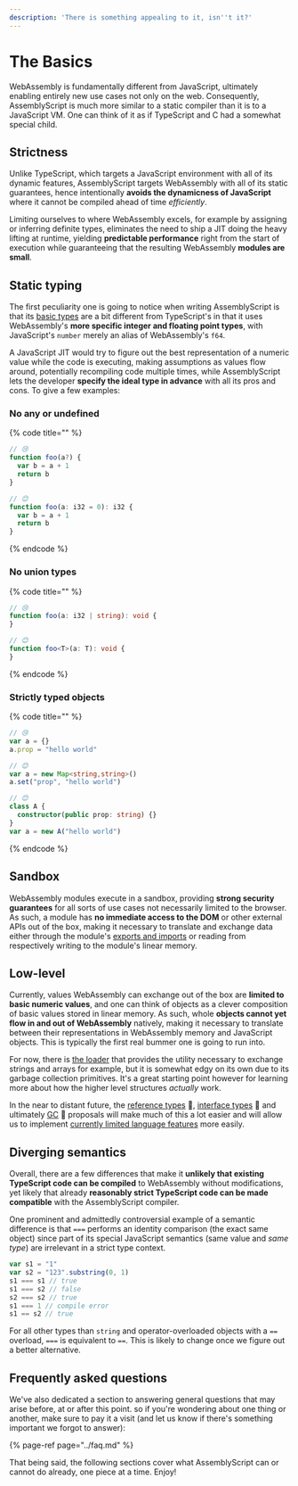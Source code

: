 ```yaml
---
description: 'There is something appealing to it, isn''t it?'
---
```


# The Basics

WebAssembly is fundamentally different from JavaScript, ultimately enabling entirely new use cases not only on the web. Consequently, AssemblyScript is much more similar to a static compiler than it is to a JavaScript VM. One can think of it as if TypeScript and C had a somewhat special child.

## Strictness

Unlike TypeScript, which targets a JavaScript environment with all of its dynamic features, AssemblyScript targets WebAssembly with all of its static guarantees, hence intentionally **avoids the dynamicness of JavaScript** where it cannot be compiled ahead of time _efficiently_.

Limiting ourselves to where WebAssembly excels, for example by assigning or inferring definite types, eliminates the need to ship a JIT doing the heavy lifting at runtime, yielding **predictable performance** right from the start of execution while guaranteeing that the resulting WebAssembly **modules are small**.

## Static typing

The first peculiarity one is going to notice when writing AssemblyScript is that its [basic types](types.md) are a bit different from TypeScript's in that it uses WebAssembly's **more specific integer and floating point types**, with JavaScript's `number` merely an alias of WebAssembly's `f64`.

A JavaScript JIT would try to figure out the best representation of a numeric value while the code is executing, making assumptions as values flow around, potentially recompiling code multiple times, while AssemblyScript lets the developer **specify the ideal type in advance** with all its pros and cons. To give a few examples:

### No any or undefined

{% code title="" %}
```typescript
// 😢
function foo(a?) {
  var b = a + 1
  return b
}

// 😊
function foo(a: i32 = 0): i32 {
  var b = a + 1
  return b
}
```
{% endcode %}

### No union types

{% code title="" %}
```typescript
// 😢
function foo(a: i32 | string): void {
}

// 😊
function foo<T>(a: T): void {
}
```
{% endcode %}

### Strictly typed objects

{% code title="" %}
```typescript
// 😢
var a = {}
a.prop = "hello world"

// 😊
var a = new Map<string,string>()
a.set("prop", "hello world")

// 😊
class A {
  constructor(public prop: string) {}
}
var a = new A("hello world")
```
{% endcode %}

## Sandbox

WebAssembly modules execute in a sandbox, providing **strong security guarantees** for all sorts of use cases not necessarily limited to the browser. As such, a module has **no immediate access to the DOM** or other external APIs out of the box, making it necessary to translate and exchange data either through the module's [exports and imports](exports-and-imports.md) or reading from respectively writing to the module's linear memory.

## Low-level

Currently, values WebAssembly can exchange out of the box are **limited to basic numeric values**, and one can think of objects as a clever composition of basic values stored in linear memory. As such, whole **objects cannot yet flow in and out of WebAssembly** natively, making it necessary to translate between their representations in WebAssembly memory and JavaScript objects. This is typically the first real bummer one is going to run into.

For now, there is [the loader](loader.md) that provides the utility necessary to exchange strings and arrays for example, but it is somewhat edgy on its own due to its garbage collection primitives. It's a great starting point however for learning more about how the higher level structures _actually_ work.

In the near to distant future, the [reference types](https://github.com/WebAssembly/reference-types) 🦄, [interface types](https://github.com/WebAssembly/interface-types) 🦄 and ultimately [GC](https://github.com/WebAssembly/gc) 🦄 proposals will make much of this a lot easier and will allow us to implement [currently limited language features](limitations.md) more easily.

## Diverging semantics

Overall, there are a few differences that make it **unlikely that existing TypeScript code can be compiled** to WebAssembly without modifications, yet likely that already **reasonably strict TypeScript code can be made compatible** with the AssemblyScript compiler.

One prominent and admittedly controversial example of a semantic difference is that `===` performs an identity comparison \(the exact same object\) since part of its special JavaScript semantics \(same value and _same type_\) are irrelevant in a strict type context.

```typescript
var s1 = "1"
var s2 = "123".substring(0, 1)
s1 === s1 // true
s1 === s2 // false
s2 === s2 // true
s1 === 1 // compile error
s1 == s2 // true
```

For all other types than `string` and operator-overloaded objects with a `==` overload, `===` is equivalent to `==`. This is likely to change once we figure out a better alternative.

## Frequently asked questions

We've also dedicated a section to answering general questions that may arise before, at or after this point. so if you're wondering about one thing or another, make sure to pay it a visit \(and let us know if there's something important we forgot to answer\):

{% page-ref page="../faq.md" %}

That being said, the following sections cover what AssemblyScript can or cannot do already, one piece at a time. Enjoy!

